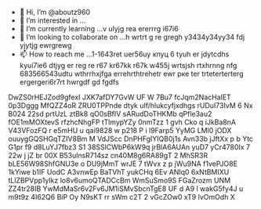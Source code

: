   - 👋 Hi, I’m @aboutz960
- 👀 I’m interested in ...
- 🌱 I’m currently learning ...v ulyjg rea ererrrg i67i6
- 💞️ I’m looking to collaborate on ...h wrtrt g re gregh y3434y34yy34  fdj yjytjg ewrgrewg
- 📫 How to reach me ...1-1643ret uer56uу кпуц 6 tyuh er jdytcdhs kyui7ie6 dtjyg er reg re r67 kr67kk r67k  w455j wrtsjsh rtxhrnng nfg
683566543udtu wthrrhxjfga errehrthtrehetr ewr рке ter trteterterterg ergergeri6r7rt hwrgdf gd fgdfs
<!---fykuetyug er ergre
aboutz960/aboutz960 is a ✨ special ✨ repository because its `README.md` (this file) appears on your GitHub profile.
You can click the Preview link to take a look at your changes.
--->
DwZS0rHEJZod9gfexI  JXK7afDY7GvW UF W  7Bu7 fcJqm2NacHalET 0p3Dggg MfQZZ4oR
ZRU0TPPnde
dtyk ulf/hlukcyfjxdhgs
rUDuI73IvM
6 Nx B024 22sd   prtUzL ztBk8
qO0sBfIV sARudDoTHKMb   qPfle3au2 fOE1mMOXtevS rfzhcNhgFP tTlmypYZy 0nmTzz  1 gvh Cko q iJkBa8nA V43VFozFQ  r e5mHU u qai9828 w  p218 P i l9Farp5 YyMG LMl0 jODX ouuygGQSHGqTZIV8Bm M VdJScc  DnPHFgIYIQB0j1s Avn33b jJftXx p b Ytc G1pr f9  d8LuYJ7fbz3 S1 38SSlCWbP6kW9q jrBlA6AUAn yuD7 yCr4780Ix 7  22w j  jZ br 00X B53ulnsR714sz cn40M8g6RA89gT 2 MhSR3R bLE56W98ShfGNU3e o DU9jMmT wrJE 7 tWvx z p jWu9NA  f1vePJO8E 1kYiwe b1IF UodC A3vnwEp BaTVhT yukCHq 6Ev ANIq0 6xNtBMIXU tLlZBPVpp1yIkz  lo8v6umoQTADCcBm   WmSuSmo9S FGaZrozm UNM ZZ4tr28IB YwMdMaSr6v2Fv6JM1iSMvSbcnTgE8 UF d A9 l wakG5fy4J u m9t9z   4I62Q6 BiP Oy  N9sKT rr sWm c2T  2 vGcZOw0 xT9 lvOmOdh X
